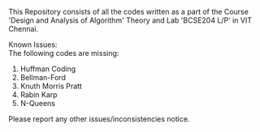 This Repository consists of all the codes written as a part of the Course 'Design and Analysis of Algorithm' Theory and Lab 'BCSE204 L/P' in VIT Chennai.

Known Issues: \
The following codes are missing:
1) Huffman Coding
2) Bellman-Ford
3) Knuth Morris Pratt
4) Rabin Karp
5) N-Queens

Please report any other issues/inconsistencies notice.
